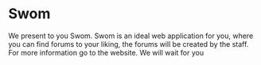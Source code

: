 # Swom
We present to you Swom. Swom is an ideal web application for you, where you can find forums to your liking, the forums will be created by the staff. For more information go to the website. We will wait for you
